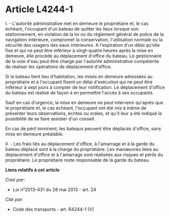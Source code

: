 # Article L4244-1

I. - L'autorité administrative met en demeure le propriétaire et, le cas échéant, l'occupant d'un bateau de quitter les lieux
lorsque son stationnement, en violation de la loi ou du règlement général de police de la navigation intérieure, compromet la
conservation, l'utilisation normale ou la sécurité des usagers des eaux intérieures. A l'expiration d'un délai qu'elle fixe
et qui ne peut être inférieur à vingt-quatre heures après la mise en demeure, elle procède au déplacement d'office du bateau.
Le gestionnaire de la voie d'eau peut être chargé par l'autorité administrative compétente de réaliser les opérations de
déplacement d'office. 

Si le bateau tient lieu d'habitation, les mises en demeure adressées au propriétaire et à l'occupant fixent un délai
d'exécution qui ne peut être inférieur à sept jours à compter de leur notification. Le déplacement d'office du bateau est
réalisé de façon à en permettre l'accès à ses occupants. 

Sauf en cas d'urgence, la mise en demeure ne peut intervenir qu'après que le propriétaire et, le cas échéant, l'occupant ont
été mis à même de présenter leurs observations, écrites ou orales, et qu'il leur a été indiqué la possibilité de se faire
assister d'un conseil. 

En cas de péril imminent, les bateaux peuvent être déplacés d'office, sans mise en demeure préalable. 

II. - Les frais liés au déplacement d'office, à l'amarrage et à la garde du bateau déplacé sont à la charge du propriétaire.
Les manœuvres liées au déplacement d'office et à l'amarrage sont réalisées aux risques et périls du propriétaire. Le
propriétaire reste responsable de la garde du bateau.

**Liens relatifs à cet article**

_Créé par_:

  - Loi n°2013-431 du 28 mai 2013 - art. 24

_Cité par_:

  - Code des transports - art. R4244-1 (V)
